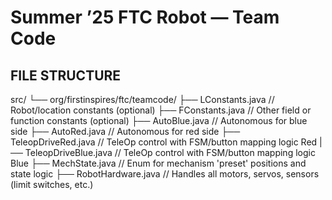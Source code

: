 # Summer ’25 FTC Robot — Team Code

## FILE STRUCTURE

src/
└── org/firstinspires/ftc/teamcode/
    ├── LConstants.java         // Robot/location constants (optional)
    ├── FConstants.java         // Other field or function constants (optional)
    ├── AutoBlue.java           // Autonomous for blue side
    ├── AutoRed.java            // Autonomous for red side
    ├── TeleopDriveRed.java        // TeleOp control with FSM/button mapping logic Red
    |── TeleopDriveBlue.java        // TeleOp control with FSM/button mapping logic Blue
    ├── MechState.java          // Enum for mechanism 'preset' positions and state logic
    ├── RobotHardware.java      // Handles all motors, servos, sensors (limit switches, etc.)

